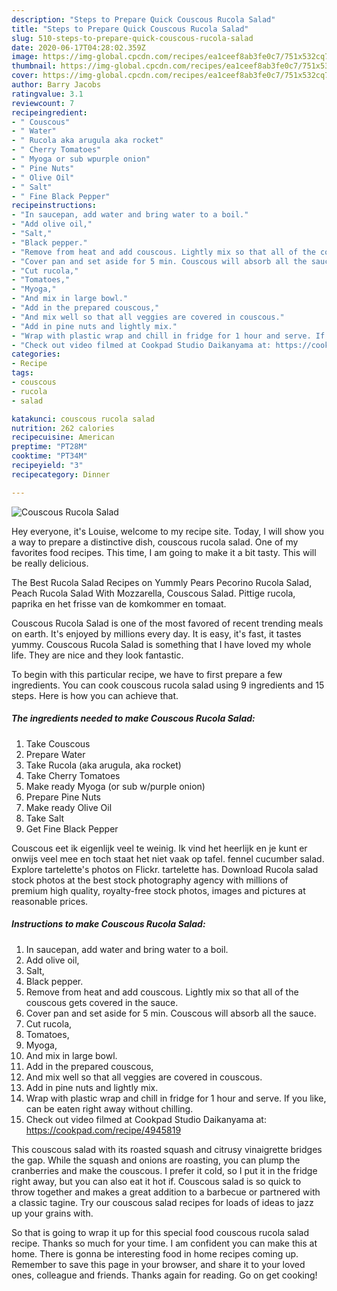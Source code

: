 ```yaml
---
description: "Steps to Prepare Quick Couscous Rucola Salad"
title: "Steps to Prepare Quick Couscous Rucola Salad"
slug: 510-steps-to-prepare-quick-couscous-rucola-salad
date: 2020-06-17T04:28:02.359Z
image: https://img-global.cpcdn.com/recipes/ea1ceef8ab3fe0c7/751x532cq70/couscous-rucola-salad-recipe-main-photo.jpg
thumbnail: https://img-global.cpcdn.com/recipes/ea1ceef8ab3fe0c7/751x532cq70/couscous-rucola-salad-recipe-main-photo.jpg
cover: https://img-global.cpcdn.com/recipes/ea1ceef8ab3fe0c7/751x532cq70/couscous-rucola-salad-recipe-main-photo.jpg
author: Barry Jacobs
ratingvalue: 3.1
reviewcount: 7
recipeingredient:
- " Couscous"
- " Water"
- " Rucola aka arugula aka rocket"
- " Cherry Tomatoes"
- " Myoga or sub wpurple onion"
- " Pine Nuts"
- " Olive Oil"
- " Salt"
- " Fine Black Pepper"
recipeinstructions:
- "In saucepan, add water and bring water to a boil."
- "Add olive oil,"
- "Salt,"
- "Black pepper."
- "Remove from heat and add couscous. Lightly mix so that all of the couscous gets covered in the sauce."
- "Cover pan and set aside for 5 min. Couscous will absorb all the sauce."
- "Cut rucola,"
- "Tomatoes,"
- "Myoga,"
- "And mix in large bowl."
- "Add in the prepared couscous,"
- "And mix well so that all veggies are covered in couscous."
- "Add in pine nuts and lightly mix."
- "Wrap with plastic wrap and chill in fridge for 1 hour and serve. If you like, can be eaten right away without chilling."
- "Check out video filmed at Cookpad Studio Daikanyama at: https://cookpad.com/recipe/4945819"
categories:
- Recipe
tags:
- couscous
- rucola
- salad

katakunci: couscous rucola salad 
nutrition: 262 calories
recipecuisine: American
preptime: "PT28M"
cooktime: "PT34M"
recipeyield: "3"
recipecategory: Dinner

---
```



![Couscous Rucola Salad](https://img-global.cpcdn.com/recipes/ea1ceef8ab3fe0c7/751x532cq70/couscous-rucola-salad-recipe-main-photo.jpg)

Hey everyone, it's Louise, welcome to my recipe site. Today, I will show you a way to prepare a distinctive dish, couscous rucola salad. One of my favorites food recipes. This time, I am going to make it a bit tasty. This will be really delicious.

The Best Rucola Salad Recipes on Yummly Pears Pecorino Rucola Salad, Peach Rucola Salad With Mozzarella, Couscous Salad. Pittige rucola, paprika en het frisse van de komkommer en tomaat.

Couscous Rucola Salad is one of the most favored of recent trending meals on earth. It's enjoyed by millions every day. It is easy, it's fast, it tastes yummy. Couscous Rucola Salad is something that I have loved my whole life. They are nice and they look fantastic.


To begin with this particular recipe, we have to first prepare a few ingredients. You can cook couscous rucola salad using 9 ingredients and 15 steps. Here is how you can achieve that.

<!--inarticleads1-->

##### The ingredients needed to make Couscous Rucola Salad:

1. Take  Couscous
1. Prepare  Water
1. Take  Rucola (aka arugula, aka rocket)
1. Take  Cherry Tomatoes
1. Make ready  Myoga (or sub w/purple onion)
1. Prepare  Pine Nuts
1. Make ready  Olive Oil
1. Take  Salt
1. Get  Fine Black Pepper


Couscous eet ik eigenlijk veel te weinig. Ik vind het heerlijk en je kunt er onwijs veel mee en toch staat het niet vaak op tafel. fennel cucumber salad. Explore tartelette&#39;s photos on Flickr. tartelette has. Download Rucola salad stock photos at the best stock photography agency with millions of premium high quality, royalty-free stock photos, images and pictures at reasonable prices. 

<!--inarticleads2-->

##### Instructions to make Couscous Rucola Salad:

1. In saucepan, add water and bring water to a boil.
1. Add olive oil,
1. Salt,
1. Black pepper.
1. Remove from heat and add couscous. Lightly mix so that all of the couscous gets covered in the sauce.
1. Cover pan and set aside for 5 min. Couscous will absorb all the sauce.
1. Cut rucola,
1. Tomatoes,
1. Myoga,
1. And mix in large bowl.
1. Add in the prepared couscous,
1. And mix well so that all veggies are covered in couscous.
1. Add in pine nuts and lightly mix.
1. Wrap with plastic wrap and chill in fridge for 1 hour and serve. If you like, can be eaten right away without chilling.
1. Check out video filmed at Cookpad Studio Daikanyama at: https://cookpad.com/recipe/4945819


This couscous salad with its roasted squash and citrusy vinaigrette bridges the gap. While the squash and onions are roasting, you can plump the cranberries and make the couscous. I prefer it cold, so I put it in the fridge right away, but you can also eat it hot if. Couscous salad is so quick to throw together and makes a great addition to a barbecue or partnered with a classic tagine. Try our couscous salad recipes for loads of ideas to jazz up your grains with. 

So that is going to wrap it up for this special food couscous rucola salad recipe. Thanks so much for your time. I am confident you can make this at home. There is gonna be interesting food in home recipes coming up. Remember to save this page in your browser, and share it to your loved ones, colleague and friends. Thanks again for reading. Go on get cooking!

